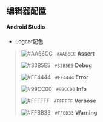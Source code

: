 ## 编辑器配置

####  Android Studio

- Logcat配色

> ![#AA66CC](https://placehold.it/15/AA66CC/000000?text=+) ` #AA66CC` **Assert**
>
> ![#33B5E5](https://placehold.it/15/33B5E5/000000?text=+) ` #33B5E5` **Debug**
>
> ![#FF4444](https://placehold.it/15/FF4444/000000?text=+) ` #FF4444`  **Error**
>
> ![#99CC00](https://placehold.it/15/99CC00/000000?text=+) ` #99CC00` **Info**
>
> ![#FFFFFF](https://placehold.it/15/FFFFFF/000000?text=+) ` #FFFFFF` **Verbose**
>
> ![#FFBB33](https://placehold.it/15/FFBB33/000000?text=+) ` #FFBB33` **Warning**

